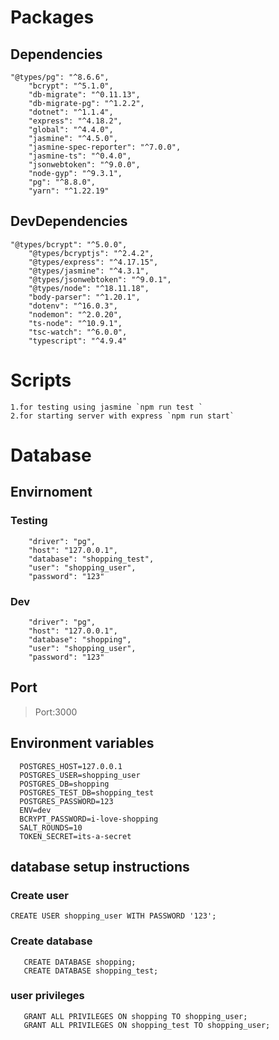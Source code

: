 # Packages

## Dependencies

```
"@types/pg": "^8.6.6",
    "bcrypt": "^5.1.0",
    "db-migrate": "^0.11.13",
    "db-migrate-pg": "^1.2.2",
    "dotnet": "^1.1.4",
    "express": "^4.18.2",
    "global": "^4.4.0",
    "jasmine": "^4.5.0",
    "jasmine-spec-reporter": "^7.0.0",
    "jasmine-ts": "^0.4.0",
    "jsonwebtoken": "^9.0.0",
    "node-gyp": "^9.3.1",
    "pg": "^8.8.0",
    "yarn": "^1.22.19"
```

## DevDependencies

```
"@types/bcrypt": "^5.0.0",
    "@types/bcryptjs": "^2.4.2",
    "@types/express": "^4.17.15",
    "@types/jasmine": "^4.3.1",
    "@types/jsonwebtoken": "^9.0.1",
    "@types/node": "^18.11.18",
    "body-parser": "^1.20.1",
    "dotenv": "^16.0.3",
    "nodemon": "^2.0.20",
    "ts-node": "^10.9.1",
    "tsc-watch": "^6.0.0",
    "typescript": "^4.9.4"
```

# Scripts

    1.for testing using jasmine `npm run test `
    2.for starting server with express `npm run start`

# Database

## Envirnoment

### Testing

```
    "driver": "pg",
    "host": "127.0.0.1",
    "database": "shopping_test",
    "user": "shopping_user",
    "password": "123"
```

### Dev

```
    "driver": "pg",
    "host": "127.0.0.1",
    "database": "shopping",
    "user": "shopping_user",
    "password": "123"
```

## Port

> Port:3000

## Environment variables

```
  POSTGRES_HOST=127.0.0.1
  POSTGRES_USER=shopping_user
  POSTGRES_DB=shopping
  POSTGRES_TEST_DB=shopping_test
  POSTGRES_PASSWORD=123
  ENV=dev
  BCRYPT_PASSWORD=i-love-shopping
  SALT_ROUNDS=10
  TOKEN_SECRET=its-a-secret
```

## database setup instructions

### Create user

`CREATE USER shopping_user WITH PASSWORD '123';`

### Create database

```
   CREATE DATABASE shopping;
   CREATE DATABASE shopping_test;
```

### user privileges

```
   GRANT ALL PRIVILEGES ON shopping TO shopping_user;
   GRANT ALL PRIVILEGES ON shopping_test TO shopping_user;
```
